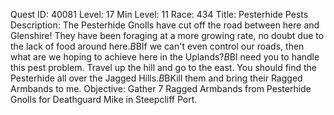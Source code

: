 Quest ID: 40081
Level: 17
Min Level: 11
Race: 434
Title: Pesterhide Pests
Description: The Pesterhide Gnolls have cut off the road between here and Glenshire! They have been foraging at a more growing rate, no doubt due to the lack of food around here.$B$BIf we can't even control our roads, then what are we hoping to achieve here in the Uplands?$B$BI need you to handle this pest problem. Travel up the hill and go to the east. You should find the Pesterhide all over the Jagged Hills.$B$BKill them and bring their Ragged Armbands to me.
Objective: Gather 7 Ragged Armbands from Pesterhide Gnolls for Deathguard Mike in Steepcliff Port.
